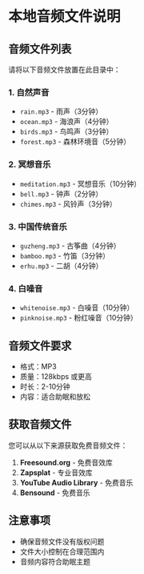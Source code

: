 # 本地音频文件说明

## 音频文件列表

请将以下音频文件放置在此目录中：

### 1. 自然声音
- `rain.mp3` - 雨声（3分钟）
- `ocean.mp3` - 海浪声（4分钟）
- `birds.mp3` - 鸟鸣声（3分钟）
- `forest.mp3` - 森林环境音（5分钟）

### 2. 冥想音乐
- `meditation.mp3` - 冥想音乐（10分钟）
- `bell.mp3` - 钟声（2分钟）
- `chimes.mp3` - 风铃声（3分钟）

### 3. 中国传统音乐
- `guzheng.mp3` - 古筝曲（4分钟）
- `bamboo.mp3` - 竹笛（3分钟）
- `erhu.mp3` - 二胡（4分钟）

### 4. 白噪音
- `whitenoise.mp3` - 白噪音（10分钟）
- `pinknoise.mp3` - 粉红噪音（10分钟）

## 音频文件要求

- 格式：MP3
- 质量：128kbps 或更高
- 时长：2-10分钟
- 内容：适合助眠和放松

## 获取音频文件

您可以从以下来源获取免费音频文件：

1. **Freesound.org** - 免费音效库
2. **Zapsplat** - 专业音效库
3. **YouTube Audio Library** - 免费音乐
4. **Bensound** - 免费音乐

## 注意事项

- 确保音频文件没有版权问题
- 文件大小控制在合理范围内
- 音频内容符合助眠主题


